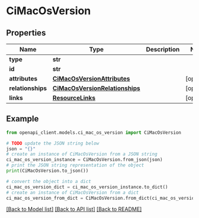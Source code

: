 # CiMacOsVersion


## Properties

Name | Type | Description | Notes
------------ | ------------- | ------------- | -------------
**type** | **str** |  | 
**id** | **str** |  | 
**attributes** | [**CiMacOsVersionAttributes**](CiMacOsVersionAttributes.md) |  | [optional] 
**relationships** | [**CiMacOsVersionRelationships**](CiMacOsVersionRelationships.md) |  | [optional] 
**links** | [**ResourceLinks**](ResourceLinks.md) |  | [optional] 

## Example

```python
from openapi_client.models.ci_mac_os_version import CiMacOsVersion

# TODO update the JSON string below
json = "{}"
# create an instance of CiMacOsVersion from a JSON string
ci_mac_os_version_instance = CiMacOsVersion.from_json(json)
# print the JSON string representation of the object
print(CiMacOsVersion.to_json())

# convert the object into a dict
ci_mac_os_version_dict = ci_mac_os_version_instance.to_dict()
# create an instance of CiMacOsVersion from a dict
ci_mac_os_version_from_dict = CiMacOsVersion.from_dict(ci_mac_os_version_dict)
```
[[Back to Model list]](../README.md#documentation-for-models) [[Back to API list]](../README.md#documentation-for-api-endpoints) [[Back to README]](../README.md)


